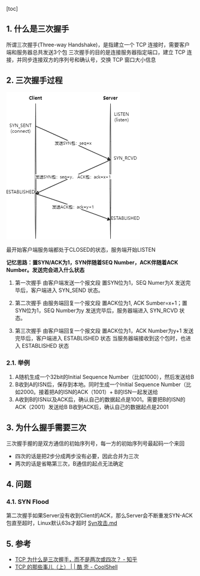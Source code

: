 [toc]




## 1. 什么是三次握手
所谓三次握手(Three-way Handshake)，是指建立一个 TCP 连接时，需要客户端和服务器总共发送3个包
三次握手的目的是连接服务器指定端口，建立 TCP 连接，并同步连接双方的序列号和确认号，交换 TCP 窗口大小信息
## 2. 三次握手过程

![TCP-三次握手](https://raw.githubusercontent.com/TDoct/images/master/1645939804_20220227132959351_29985.png)


最开始客户端服务端都处于CLOSED的状态，服务端开始LISTEN

**记忆思路：置SYN/ACK为1，SYN伴随着SEQ Number，ACK伴随着ACK Number。发送完会进入什么状态**

1. 第一次握手
由客户端发送一个报文段
置SYN位为1，SEQ Numer为X
发送完毕后，客户端进入 SYN_SEND 状态。

2. 第二次握手
由服务端回复一个报文段
置ACK位为1, ACK Sumber=x+1；置SYN位为1，SEQ Number为y
发送完毕后，服务器端进入 SYN_RCVD 状态。

3. 第三次握手
由客户端回复一个报文段
置ACK位为1，ACK Number为y+1
发送完毕后，客户端进入 ESTABLISHED 状态
当服务器端接收到这个包时，也进入 ESTABLISHED 状态

### 2.1. 举例
1. A随机生成一个32bit的Initial Sequence Number（比如1000），然后发送给B
2. B收到A的ISN后，保存到本地。同时生成一个Initial Sequence Number（比如2000。接着把A的ISN的ACK（1001）+ B的ISN一起发送给
3. A收到B的ISN以及ACK后，确认自己的数据起点是1001。需要把B的ISN的ACK（2001）发送给B
B收到ACK后，确认自己的数据起点是2001



## 3. 为什么握手需要三次

三次握手握的是双方通信的初始序列号，每一方的初始序列号最起码一个来回

- 四次的话是把2步分成两步没有必要，因此合并为三次
- 两次的话是省略第三次，B通信的起点无法确定

## 4. 问题

### 4.1. SYN Flood
第二次握手如果Server没有收到Client的ACK，那么Server会不断重发SYN-ACK包直至超时，Linux默认63s才超时
[Syn攻击.md](../../../Safe/Syn攻击.md)

## 5. 参考

- [TCP 为什么是三次握手，而不是两次或四次？ \- 知乎](https://www.zhihu.com/question/24853633)
- [TCP 的那些事儿（上） \| \| 酷 壳 \- CoolShell](https://coolshell.cn/articles/11564.html)

